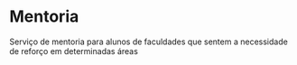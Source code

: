 # Mentoria
Serviço de mentoria para alunos de faculdades que sentem a necessidade de reforço em determinadas áreas
